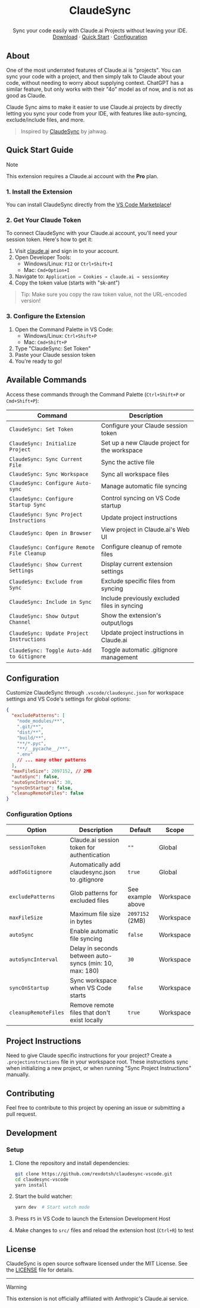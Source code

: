 <!-- small hack to not make the logo show up in the marketplace -->
<h1>
<p align="center">
  <a href="https://marketplace.visualstudio.com/items?itemName=rexdotsh.claudesync" style="display: none;">
    <picture>
      <source media="(prefers-color-scheme: dark)" srcset="https://raw.githubusercontent.com/rexdotsh/claudesync-vscode/main/assets/logo.png" width="128">
      <source media="(prefers-color-scheme: light)" srcset="https://raw.githubusercontent.com/rexdotsh/claudesync-vscode/main/assets/logo.png" width="128">
      <img src="https://raw.githubusercontent.com/rexdotsh/claudesync-vscode/main/assets/logo.png" alt="Logo">
    </picture>
  </a>
  <br>ClaudeSync
</h1>
  <p align="center">
    Sync your code easily with Claude.ai Projects without leaving your IDE.
    <br />
    <a href="https://marketplace.visualstudio.com/items?itemName=rexdotsh.claudesync">Download</a>
    ·
    <a href="#quick-start-guide">Quick Start</a>
    ·
    <a href="#configuration">Configuration</a>
  </p>
</p>

## About

One of the most underrated features of Claude.ai is "projects". You can sync your code with a project, and then simply talk to Claude about your code, without needing to worry about supplying context. ChatGPT has a similar feature, but only works with their "4o" model as of now, and is not as good as Claude.

Claude Sync aims to make it easier to use Claude.ai projects by directly letting you sync your code from your IDE, with features like auto-syncing, exclude/include files, and more.

> Inspired by [ClaudeSync](https://github.com/jahwag/ClaudeSync) by jahwag.

## Quick Start Guide

> [!NOTE]
> This extension requires a Claude.ai account with the **Pro** plan.

### 1. Install the Extension

You can install ClaudeSync directly from the [VS Code Marketplace](https://marketplace.visualstudio.com/items?itemName=rexdotsh.claudesync)!

### 2. Get Your Claude Token

To connect ClaudeSync with your Claude.ai account, you'll need your session token. Here's how to get it:

1. Visit [claude.ai](https://claude.ai) and sign in to your account.
2. Open Developer Tools:
   - Windows/Linux: `F12` or `Ctrl+Shift+I`
   - Mac: `Cmd+Option+I`
3. Navigate to: `Application → Cookies → claude.ai → sessionKey`
4. Copy the token value (starts with "sk-ant")

> Tip: Make sure you copy the raw token value, not the URL-encoded version!

### 3. Configure the Extension

1. Open the Command Palette in VS Code:
   - Windows/Linux: `Ctrl+Shift+P`
   - Mac: `Cmd+Shift+P`
2. Type "ClaudeSync: Set Token"
3. Paste your Claude session token
4. You're ready to go!

## Available Commands

Access these commands through the Command Palette (`Ctrl+Shift+P` or `Cmd+Shift+P`):

| Command                                     | Description                                   |
| ------------------------------------------- | --------------------------------------------- |
| `ClaudeSync: Set Token`                     | Configure your Claude session token           |
| `ClaudeSync: Initialize Project`            | Set up a new Claude project for the workspace |
| `ClaudeSync: Sync Current File`             | Sync the active file                          |
| `ClaudeSync: Sync Workspace`                | Sync all workspace files                      |
| `ClaudeSync: Configure Auto-sync`           | Manage automatic file syncing                 |
| `ClaudeSync: Configure Startup Sync`        | Control syncing on VS Code startup            |
| `ClaudeSync: Sync Project Instructions`     | Update project instructions                   |
| `ClaudeSync: Open in Browser`               | View project in Claude.ai's Web UI            |
| `ClaudeSync: Configure Remote File Cleanup` | Configure cleanup of remote files             |
| `ClaudeSync: Show Current Settings`         | Display current extension settings            |
| `ClaudeSync: Exclude from Sync`             | Exclude specific files from syncing           |
| `ClaudeSync: Include in Sync`               | Include previously excluded files in syncing  |
| `ClaudeSync: Show Output Channel`           | Show the extension's output/logs              |
| `ClaudeSync: Update Project Instructions`   | Update project instructions in Claude.ai      |
| `ClaudeSync: Toggle Auto-Add to Gitignore`  | Toggle automatic .gitignore management        |

## Configuration

Customize ClaudeSync through `.vscode/claudesync.json` for workspace settings and VS Code's settings for global options:

```json
{
  "excludePatterns": [
    "node_modules/**",
    ".git/**",
    "dist/**",
    "build/**",
    "**/*.pyc",
    "**/__pycache__/**",
    ".env"
    // ... many other patterns
  ],
  "maxFileSize": 2097152, // 2MB
  "autoSync": false,
  "autoSyncInterval": 30,
  "syncOnStartup": false,
  "cleanupRemoteFiles": false
}
```

### Configuration Options

| Option               | Description                                             | Default           | Scope     |
| -------------------- | ------------------------------------------------------- | ----------------- | --------- |
| `sessionToken`       | Claude.ai session token for authentication              | `""`              | Global    |
| `addToGitignore`     | Automatically add claudesync.json to .gitignore         | `true`            | Global    |
| `excludePatterns`    | Glob patterns for excluded files                        | See example above | Workspace |
| `maxFileSize`        | Maximum file size in bytes                              | `2097152` (2MB)   | Workspace |
| `autoSync`           | Enable automatic file syncing                           | `false`           | Workspace |
| `autoSyncInterval`   | Delay in seconds between auto-syncs (min: 10, max: 180) | `30`              | Workspace |
| `syncOnStartup`      | Sync workspace when VS Code starts                      | `false`           | Workspace |
| `cleanupRemoteFiles` | Remove remote files that don't exist locally            | `true`            | Workspace |

## Project Instructions

Need to give Claude specific instructions for your project? Create a `.projectinstructions` file in your workspace root. These instructions sync when initializing a new project, or when running "Sync Project Instructions" manually.

## Contributing

Feel free to contribute to this project by opening an issue or submitting a pull request.

## Development

### Setup

1. Clone the repository and install dependencies:
   ```bash
   git clone https://github.com/rexdotsh/claudesync-vscode.git
   cd claudesync-vscode
   yarn install
   ```

2. Start the build watcher:
   ```bash
   yarn dev  # Start watch mode
   ```

3. Press `F5` in VS Code to launch the Extension Development Host

4. Make changes to `src/` files and reload the extension host (`Ctrl+R`) to test

## License

ClaudeSync is open source software licensed under the MIT License. See the [LICENSE](LICENSE) file for details.

---

> [!WARNING]
> This extension is not officially affiliated with Anthropic's Claude.ai service.
